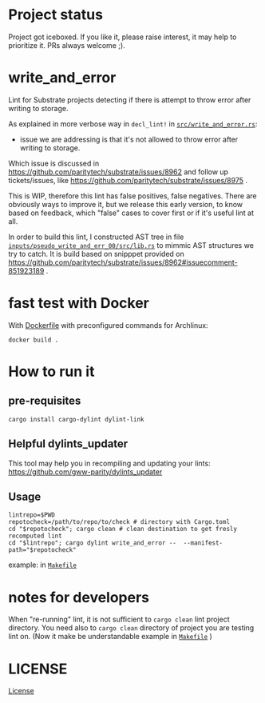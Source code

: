 # Project status

Project got iceboxed. If you like it, please raise interest, it may help to prioritize it. PRs always welcome ;).

# write_and_error

Lint for Substrate projects detecting if there is attempt to throw error after writing to storage.

As explained in more verbose way in `decl_lint!` in [`src/write_and_error.rs`](src/write_and_error.rs):

* issue we are addressing is that it's not allowed to throw error
after writing to storage.

Which issue is discussed in
https://github.com/paritytech/substrate/issues/8962
and follow up tickets/issues,
like
https://github.com/paritytech/substrate/issues/8975
.

This is WIP, therefore this lint has false positives, false negatives.
There are obviously ways to improve it, but we release this early version,
to know based on feedback, which "false" cases to cover first
or if it's useful lint at all.

In order to build this lint,
I constructed AST tree in file [`inputs/pseudo_write_and_err_00/src/lib.rs`](inputs/pseudo_write_and_err_00/src/lib.rs)
to mimmic AST structures we try to catch.
It is build based on snipppet provided on https://github.com/paritytech/substrate/issues/8962#issuecomment-851923189 .

# fast test with Docker

With [Dockerfile](Dockerfile) with preconfigured commands for Archlinux:

```
docker build .
```

# How to run it

## pre-requisites

```
cargo install cargo-dylint dylint-link          
```

## Helpful dylints_updater

This tool may help you in recompiling and updating your lints: https://github.com/gww-parity/dylints_updater

## Usage

```
lintrepo=$PWD
repotocheck=/path/to/repo/to/check # directory with Cargo.toml
cd "$repotocheck"; cargo clean # clean destination to get fresly recomputed lint
cd "$lintrepo"; cargo dylint write_and_error --  --manifest-path="$repotocheck"
```

example: in [`Makefile`](Makefile)

# notes for developers

When "re-running" lint, it is not sufficient to `cargo clean` lint project directory.
You need also to `cargo clean` directory of project you are testing lint on.
(Now it make be understandable example in [`Makefile`](Makefile) )

# LICENSE

[License](LICENSE)
